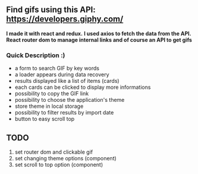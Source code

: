 ## Find gifs using this API: https://developers.giphy.com/

**I made it with react and redux.** 
**I used axios to fetch the data from the API.**
**React router dom to manage internal links and of course an API to get gifs**

### Quick Description :)
  - a form to search GIF by key words
  - a loader appears during data recovery
  - results displayed like a list of items (cards)
  - each cards can be clicked to display more informations
  - possibility to copy the GIF link 
  - possibility to choose the application's theme 
  - store theme in local storage
  - possibility to filter results by import date
  - button to easy scroll top

## TODO
1. set router dom and clickable gif
2. set changing theme options (component)
3. set scroll to top option (component)
